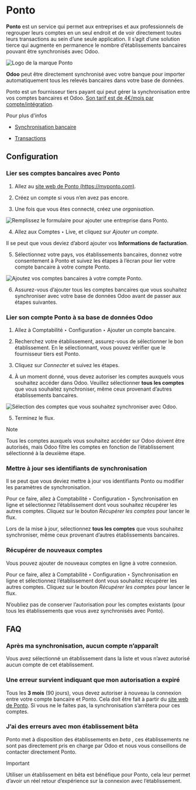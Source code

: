 # Ponto

**Ponto** est un service qui permet aux entreprises et aux professionnels de
regrouper leurs comptes en un seul endroit et de voir directement toutes leurs
transactions au sein d’une seule application. Il s’agit d’une solution tierce
qui augmente en permanence le nombre d’établissements bancaires pouvant être
synchronisés avec Odoo.

![Logo de la marque Ponto](../../../../../_images/ponto-logo.png)

**Odoo** peut être directement synchronisé avec votre banque pour importer
automatiquement tous les relevés bancaires dans votre base de données.

Ponto est un fournisseur tiers payant qui peut gérer la synchronisation entre
vos comptes bancaires et Odoo. [Son tarif est de 4€/mois par
compte/intégration](https://myponto.com/en#pricing).

Pour plus d'infos

  * [Synchronisation bancaire](../bank_synchronization.html)

  * [Transactions](../transactions.html)

## Configuration

### Lier ses comptes bancaires avec Ponto

  1. Allez au [site web de Ponto (https://myponto.com)](https://myponto.com).

  2. Créez un compte si vous n’en avez pas encore.

  3. Une fois que vous êtes connecté, créez une _organisation_.

![Remplissez le formulaire pour ajouter une entreprise dans
Ponto.](../../../../../_images/ponto-organization.png)

  4. Allez aux Comptes ‣ Live, et cliquez sur _Ajouter un compte_.

Il se peut que vous deviez d’abord ajouter vos **Informations de
facturation**.

  5. Sélectionnez votre pays, vos établissements bancaires, donnez votre consentement à Ponto et suivez les étapes à l’écran pour lier votre compte bancaire à votre compte Ponto.

![Ajoutez vos comptes bancaires à votre compte
Ponto.](../../../../../_images/ponto-add-account.png)

  6. Assurez-vous d’ajouter tous les comptes bancaires que vous souhaitez synchroniser avec votre base de données Odoo avant de passer aux étapes suivantes.

### Lier son compte Ponto à sa base de données Odoo

  1. Allez à Comptabilité ‣ Configuration ‣ Ajouter un compte bancaire.

  2. Recherchez votre établissement, assurez-vous de sélectionner le bon établissement. En le sélectionnant, vous pouvez vérifier que le fournisseur tiers est Ponto.

  3. Cliquez sur _Connecter_ et suivez les étapes.

  4. À un moment donné, vous devez autoriser les comptes auxquels vous souhaitez accéder dans Odoo. Veuillez sélectionner **tous les comptes** que vous souhaitez synchroniser, même ceux provenant d’autres établissements bancaires.

![Sélection des comptes que vous souhaitez synchroniser avec
Odoo.](../../../../../_images/ponto-select-accounts.png)

  5. Terminez le flux.

Note

Tous les comptes auxquels vous souhaitez accéder sur Odoo doivent être
autorisés, mais Odoo filtre les comptes en fonction de l’établissement
sélectionné à la deuxième étape.

### Mettre à jour ses identifiants de synchronisation

Il se peut que vous deviez mettre à jour vos identifiants Ponto ou modifier
les paramètres de synchronisation.

Pour ce faire, allez à Comptabilité ‣ Configuration ‣ Synchronisation en ligne
et sélectionnez l’établissement dont vous souhaitez récupérer les autres
comptes. Cliquez sur le bouton _Récupérer les comptes_ pour lancer le flux.

Lors de la mise à jour, sélectionnez **tous les comptes** que vous souhaitez
synchroniser, même ceux provenant d’autres établissements bancaires.

### Récupérer de nouveaux comptes

Vous pouvez ajouter de nouveaux comptes en ligne à votre connexion.

Pour ce faire, allez à Comptabilité ‣ Configuration ‣ Synchronisation en ligne
et sélectionnez l’établissement dont vous souhaitez récupérer les autres
comptes. Cliquez sur le bouton _Récupérer les comptes_ pour lancer le flux.

N’oubliez pas de conserver l’autorisation pour les comptes existants (pour
tous les établissements que vous avez synchronisés avec Ponto).

## FAQ

### Après ma synchronisation, aucun compte n’apparaît

Vous avez sélectionné un établissement dans la liste et vous n’avez autorisé
aucun compte de cet établissement.

### Une erreur survient indiquant que mon autorisation a expiré

Tous les **3 mois** (90 jours), vous devez autoriser à nouveau la connexion
entre votre compte bancaire et Ponto. Cela doit être fait à partir du [site
web de Ponto](https://myponto.com). Si vous ne le faites pas, la
synchronisation s’arrêtera pour ces comptes.

### J’ai des erreurs avec mon établissement bêta

Ponto met à disposition des établissements en _beta_ , ces établissements ne
sont pas directement pris en charge par Odoo et nous vous conseillons de
contacter directement Ponto.

Important

Utiliser un établissement en bêta est bénéfique pour Ponto, cela leur permet
d’avoir un réel retour d’expérience sur la connexion avec l’établissement.


